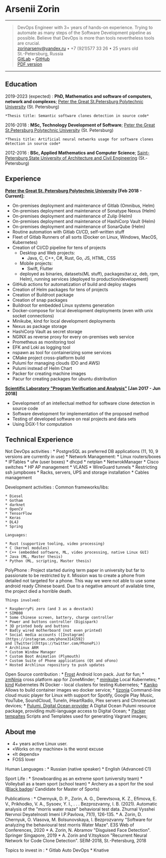 Arsenii Zorin
============

----

> DevOps Engineer with 3+ years of hands-on experience.
> Trying to automate as many steps of the Software Development pipeline as possible.
> Believe that DevOps is more than tools nevertheless tools are crucial.\
> <zorinarseny@yandex.ru> • +7 (921)577 33 26 • 25 years old\
> St.-Petersburg, Russia\
> [GitLab](https://gitlab.com/wrbbz) • [GitHub](https://github.com/wrbbz)\
> [PDF version](https://gitlab.com/wrbbz/cv/-/jobs/artifacts/master/download?job=pdf)

----

Education
---------

2019-2023 (expected)
:   **PhD, Mathematics and software of computers, network and complexes**; [Peter
the Great St.Petersburg Polytechnic University](https://www.spbstu.ru/) (St. Petersburg)

    *Thesis title: Semantic software clones detection in source code*

2016-2018
:   **MSc, Technology Development of Software**; [Peter the Great St.Petersburg
Polytechnic University](https://www.spbstu.ru/) (St. Petersburg)

    *Thesis title: Artificial neural networks usage for software clones 
	detection in source code*

2012-2016
:   **BSc, Applied Mathematics and Computer Science**; [Saint-Petersburg State University of Architecture and Civil Engineering](https://www.spbgasu.ru/) (St.-Petersburg)


Experience
----------

**[Peter the Great St. Petersburg Polytechnic University](https://spbpu.com) [Feb 2018 - Current]:**

* On-premises deployment and maintenance of Gitlab (Omnibus, Helm)
* On-premises deployment and maintenance of Sonatype Nexus (Helm)
* On-premises deployment and maintenance of Zulip (Helm)
* On-premises deployment and maintenance of HashiCorp Vault (Helm)
* On-premises deployment and maintenance of SonarQube (Helm)
* Routine automation with Gitlab CI/CD, self-written stuff
* Fleet of Gitlab Runners of all sorts (Docker on Linux, Windows, MacOS, Kubernetes)
* Creation of CI/CD pipeline for tens of projects
	* Desktop and Web projects:
		* Java, C, C++, C#, Rust, Go, JS, HTML, CSS
	* Mobile projects:
		* Swift, Flutter
	* deployed as binaries, datasets(ML stuff), packages(tar.xz, deb, rpm, Helm), 
	running services (deployed to production/development)
* GitHub actions for automatization of build and deploy stages
* Creation of Helm packages for tens of projects
* Creation of Buildroot package
* Creation of snap packages
* Buildroot for embedded Linux systems generation
* Docker-compose for local development deployments (even with unix socket connections)
* Minikube, kind for local development deployments
* Nexus as package storage
* HashiCorp Vault as secret storage
* NGINX as reverse proxy for every on-premises web service
* Prometheus as monitoring tool
* EFK and Loki as logging tool
* nspawn as tool for containerizing some services
* CMake project cross-platform build
* Pulumi for managing clouds (DO and AWS)
* Pulumi instead of Helm Chart
* Packer for creating machine images
* Pacur for creating packages for ubuntu distribution 

**[Scientific Laboratory "Program Verification and Analysis"](https://research.jetbrains.org/ru/groups/pvalab) [Jan 2017 - Jun 2018]**

* Development of an intellectual method for software clone detection in source 
code
* Software development for implementation of the proposed method
* Testing of developed software on real projects and data sets
* Using DGX-1 for computation

Technical Experience
--------------------

Not DevOps activities
:	* PostgreSQL as preferred DB applications (11, 10, 9 versions are currently in
	use)
	* Network Management:
		* Linux routers/boxes
			* IPTables
			* ufw (user boxes)
			* dhcpd
			* netplan
			* NetwrokManager
		* Cisco switches
		* HP AP management
		* VLANS
		* WireGuard tunnels
		* Restricting ssh jumpboxes
	* Racks, servers, UPS and storage installation
	* Cables management

Development activities
:	Common frameworks/libs:

	* Diesel
	* Gotham
	* darknet
	* OpenCV
	* TensorFlow
	* Keras
	* DL4J
	* Spring
	
	Languages:
	
	* Rust (supportive tooling, video processing)
	* C (kernel modules)
	* C++ (embedded software, ML, video processing, native Linux GUI)
	* Java (ML, Master thesis)
	* Python (ML, scripting, Master thesis)

PolyPhone
:   Project started during term paper in university but far to passionate to be
restricted by it.
Mission was to create a phone from detailed not targeted for a phone.
This way we were not able to use some android ready Chinese board.
Due to a negative amount of available time, the project died a horrible death.

	Things involved:

    * RaspberryPi zero (and 3 as a devstack)
	* SIM808
	* Some Chinese screen, battery, charge controller
	* Power and buttons controller (Digispark)
	* 3D printed body and buttons
	* Badly wired motherboard (not even printed)
	* Social media accounts ([Instagram](https://instagram.com/phone3141592)
	and [Twitter](https://twitter.com/PhonePi))
	* Archlinux ARM
	* Custom Window Manager
	* Custom Boot Animation (Plymouth)
	* Custom Suite of Phone applications (Qt and oFono)
	* Hosted Archlinux repository to push updates

Open Source contribution
:   * [Frost](https://github.com/dkanada/frost) Android Icon pack. Just for fun;
	* [zmNinja](https://github.com/wrabbitaz/zmNinja/tree/double_def_fix) cross 
		platform app for ZoneMinder;
	* [minikube](https://github.com/kubernetes/minikube) Local Kubernetes;
	* [kind](https://github.com/kubernetes-sigs/kind) Kubernetes IN Docker - 
		local clusters for testing Kubernetes;
	* [Kaniko](https://github.com/GoogleContainerTools/kaniko) Allows to build 
		container images wo docker service;
	* [tizonia](https://github.com/tizonia/tizonia-openmax-il) Command-line 
		cloud music player for Linux with support for Spotify, Google Play 
		Music, YouTube, SoundCloud, TuneIn, iHeartRadio, Plex servers and
		Chromecast devices;
	* [Pulumi. Digital Ocean provider](https://github.com/pulumi/pulumi-digitalocean) 
		A Digital Ocean Pulumi resource package, providing multi-language 
		access to Digital Ocean;
	* [Packer tempaltes](https://github.com/ruzickap/packer-templates) Scripts 
		and Templates used for generating Vagrant images;


About me
----------------------------------------

* 4+ years active Linux user.
* «Works on my machine» is the worst excuse
* «It depends»
* FOSS lover

Human Languages
:	 * Russian (native speaker)
     * English (Advanced C1)

Sport Life
:	 * Snowboarding as an extreme sport (university team)
	 * Volleyball as a team sport (school team)
	 * Archery as a sport for the soul ([Black badge](https://worldarchery.sport/rulebook/article/17)/
		Candidate for Master of Sports)


Publications
:	* Chernyuk, D. P., Zorin, A. G., Derevtsova, K. Z., Efimova, E. V., 
		Prikhodko, V. A., Sysoev, Y. I., . . . Bezprozvanny, I. B. (2021). 
		Automatic analysis of the "morris water maze" behavioral test data. 
		Zhurnal Vysshei Nervnoi Deyatelnosti Imeni I.P.Pavlova, 71(1), 126-135.
	* A. Zorin, D. Chernyuk, O. Vlasova, M. Bolsunovskaya, I. Bezprozvanny
		"Software for analyzing the behavioural test morris Water Maze".
		E3S Web of Conferences, 2020
 	* A. Zorin, N. Abramov "Disguised Face Detection". Springer 
		Singapore, 2019
	* A. Zorin and V.Itsykson "Recurrent Neural Network for Code Clone 
		Detection". SEIM-2018, St.-Petersburg, 2018

Topics to invest in
:	* Gitlab Auto DevOps
	* Knative
